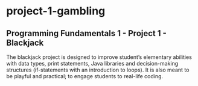 # project-1-gambling
Programming Fundamentals 1 - Project 1 - Blackjack
-----
The blackjack project is designed to improve student’s elementary abilities with data types, print statements,
Java libraries and decision-making structures (if-statements with an introduction to loops). It is also meant to be
playful and practical; to engage students to real-life coding.
